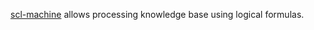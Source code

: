 [scl-machine](https://github.com/ostis-ai/scl-machine) allows processing knowledge base using logical formulas.
